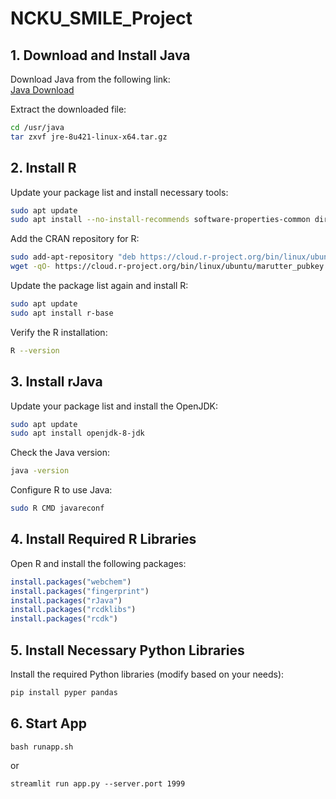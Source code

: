
# NCKU_SMILE_Project

## 1. Download and Install Java
Download Java from the following link:  
[Java Download](https://www.java.com/en/download/manual.jsp)

Extract the downloaded file:
```bash
cd /usr/java
tar zxvf jre-8u421-linux-x64.tar.gz
```

## 2. Install R
Update your package list and install necessary tools:
```bash
sudo apt update
sudo apt install --no-install-recommends software-properties-common dirmngr
```

Add the CRAN repository for R:
```bash
sudo add-apt-repository "deb https://cloud.r-project.org/bin/linux/ubuntu $(lsb_release -cs)-cran40/"
wget -qO- https://cloud.r-project.org/bin/linux/ubuntu/marutter_pubkey.asc | sudo tee -a /etc/apt/trusted.gpg.d/cran_ubuntu_key.asc
```

Update the package list again and install R:
```bash
sudo apt update
sudo apt install r-base
```

Verify the R installation:
```bash
R --version
```

## 3. Install rJava
Update your package list and install the OpenJDK:
```bash
sudo apt update
sudo apt install openjdk-8-jdk
```

Check the Java version:
```bash
java -version
```

Configure R to use Java:
```bash
sudo R CMD javareconf
```

## 4. Install Required R Libraries
Open R and install the following packages:
```R
install.packages("webchem")
install.packages("fingerprint")
install.packages("rJava")
install.packages("rcdklibs")
install.packages("rcdk")
```

## 5. Install Necessary Python Libraries
Install the required Python libraries (modify based on your needs):
```bash
pip install pyper pandas
```
## 6. Start App 
```
bash runapp.sh 

```
or 
```
streamlit run app.py --server.port 1999
```
